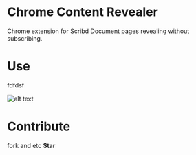 # Chrome Content Revealer

Chrome extension for Scribd Document pages revealing without subscribing.

# Use

fdfdsf

![alt text](./config/demo.gif "Demo gif")

# Contribute

fork and etc
**Star**

